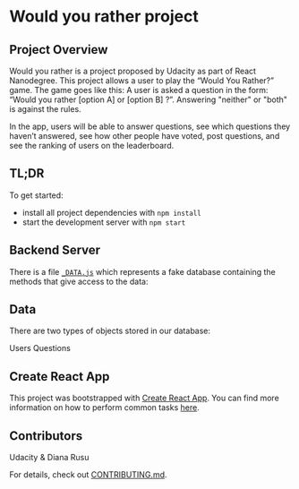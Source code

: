 # Would you rather project

## Project Overview

Would you rather is a project proposed by Udacity as part of React Nanodegree. This project allows a user to play the “Would You Rather?” game. The game goes like this: A user is asked a question in the form: “Would you rather [option A] or [option B] ?”. Answering "neither" or "both" is against the rules.

In the app, users will be able to answer questions, see which questions they haven’t answered, see how other people have voted, post questions, and see the ranking of users on the leaderboard.

## TL;DR

To get started:

* install all project dependencies with `npm install`
* start the development server with `npm start`

## Backend Server

There is a file [`_DATA.js`](src/_DATA.js) which represents a fake database containing the methods that give access to the data:

## Data

There are two types of objects stored in our database:

Users
Questions

## Create React App

This project was bootstrapped with [Create React App](https://github.com/facebookincubator/create-react-app). You can find more information on how to perform common tasks [here](https://github.com/facebookincubator/create-react-app/blob/master/packages/react-scripts/template/README.md).

## Contributors

Udacity & Diana Rusu

For details, check out [CONTRIBUTING.md](CONTRIBUTING.md).